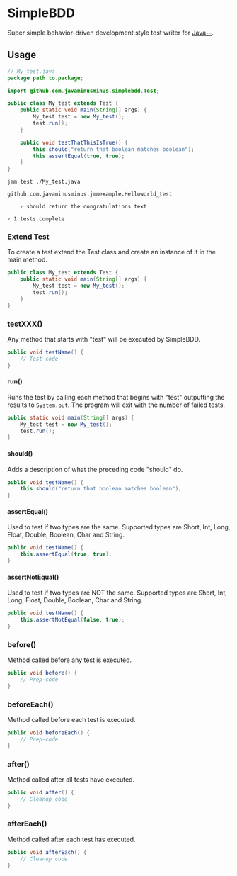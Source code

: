 # SimpleBDD

Super simple behavior-driven development style test writer for [Java--](https://github.com/javaminusminus/jmm).

## Usage

```java
// My_test.java
package path.to.package;

import github.com.javaminusminus.simplebdd.Test;

public class My_test extends Test {
    public static void main(String[] args) {
        My_test test = new My_test();
        test.run();
    }

    public void testThatThisIsTrue() {
        this.should("return that boolean matches boolean");
        this.assertEqual(true, true);
    }
}
```

    jmm test ./My_test.java

    github.com.javaminusminus.jmmexample.Helloworld_test

        ✓ should return the congratulations text

    ✓ 1 tests complete

### Extend Test

To create a test extend the Test class and create an instance of it in the main method.

```java
public class My_test extends Test {
    public static void main(String[] args) {
        My_test test = new My_test();
        test.run();
    }
}
```

### testXXX()

Any method that starts with "test" will be executed by SimpleBDD.

```java
public void testName() {
    // Test code
}
```

#### run()

Runs the test by calling each method that begins with "test" outputting the results to `System.out`. The program will exit with the number of failed tests.

```java
public static void main(String[] args) {
    My_test test = new My_test();
    test.run();
}
```

#### should()

Adds a description of what the preceding code "should" do.

```java
public void testName() {
    this.should("return that boolean matches boolean");
}
```

#### assertEqual()

Used to test if two types are the same. Supported types are Short, Int, Long, Float, Double, Boolean, Char and String.

```java
public void testName() {
    this.assertEqual(true, true);
}
```

#### assertNotEqual()

Used to test if two types are NOT the same. Supported types are Short, Int, Long, Float, Double, Boolean, Char and String.

```java
public void testName() {
    this.assertNotEqual(false, true);
}
```

### before()

Method called before any test is executed.

```java
public void before() {
    // Prep-code
}
```

### beforeEach()

Method called before each test is executed.

```java
public void beforeEach() {
    // Prep-code
}
```

### after()

Method called after all tests have executed.

```java
public void after() {
    // Cleanup code
}
```

### afterEach()

Method called after each test has executed.

```java
public void afterEach() {
    // Cleanup code
}
```

